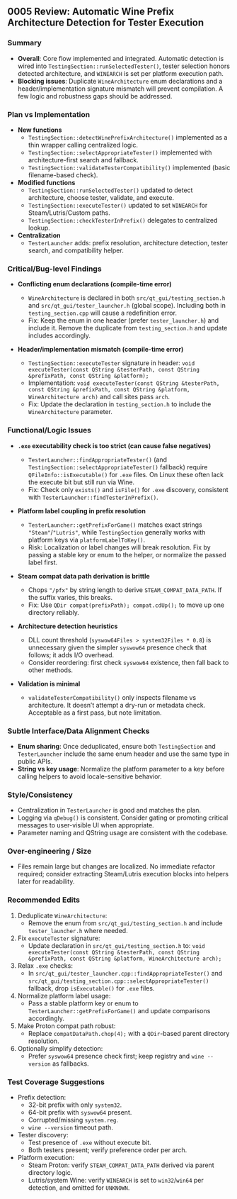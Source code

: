 ## 0005 Review: Automatic Wine Prefix Architecture Detection for Tester Execution

### Summary
- **Overall**: Core flow implemented and integrated. Automatic detection is wired into `TestingSection::runSelectedTester()`, tester selection honors detected architecture, and `WINEARCH` is set per platform execution path.
- **Blocking issues**: Duplicate `WineArchitecture` enum declarations and a header/implementation signature mismatch will prevent compilation. A few logic and robustness gaps should be addressed.

### Plan vs Implementation
- **New functions**
  - `TestingSection::detectWinePrefixArchitecture()` implemented as a thin wrapper calling centralized logic.
  - `TestingSection::selectAppropriateTester()` implemented with architecture-first search and fallback.
  - `TestingSection::validateTesterCompatibility()` implemented (basic filename-based check).
- **Modified functions**
  - `TestingSection::runSelectedTester()` updated to detect architecture, choose tester, validate, and execute.
  - `TestingSection::executeTester()` updated to set `WINEARCH` for Steam/Lutris/Custom paths.
  - `TestingSection::checkTesterInPrefix()` delegates to centralized lookup.
- **Centralization**
  - `TesterLauncher` adds: prefix resolution, architecture detection, tester search, and compatibility helper.

### Critical/Bug-level Findings
- **Conflicting enum declarations (compile-time error)**
  - `WineArchitecture` is declared in both `src/qt_gui/testing_section.h` and `src/qt_gui/tester_launcher.h` (global scope). Including both in `testing_section.cpp` will cause a redefinition error.
  - Fix: Keep the enum in one header (prefer `tester_launcher.h`) and include it. Remove the duplicate from `testing_section.h` and update includes accordingly.

- **Header/implementation mismatch (compile-time error)**
  - `TestingSection::executeTester` signature in header: `void executeTester(const QString &testerPath, const QString &prefixPath, const QString &platform);`
  - Implementation: `void executeTester(const QString &testerPath, const QString &prefixPath, const QString &platform, WineArchitecture arch)` and call sites pass `arch`.
  - Fix: Update the declaration in `testing_section.h` to include the `WineArchitecture` parameter.

### Functional/Logic Issues
- **`.exe` executability check is too strict (can cause false negatives)**
  - `TesterLauncher::findAppropriateTester()` (and `TestingSection::selectAppropriateTester()` fallback) require `QFileInfo::isExecutable()` for `.exe` files. On Linux these often lack the execute bit but still run via Wine.
  - Fix: Check only `exists()` and `isFile()` for `.exe` discovery, consistent with `TesterLauncher::findTesterInPrefix()`.

- **Platform label coupling in prefix resolution**
  - `TesterLauncher::getPrefixForGame()` matches exact strings `"Steam"`/`"Lutris"`, while `TestingSection` generally works with platform keys via `platformLabelToKey()`.
  - Risk: Localization or label changes will break resolution. Fix by passing a stable key or enum to the helper, or normalize the passed label first.

- **Steam compat data path derivation is brittle**
  - Chops `"/pfx"` by string length to derive `STEAM_COMPAT_DATA_PATH`. If the suffix varies, this breaks.
  - Fix: Use `QDir compat(prefixPath); compat.cdUp();` to move up one directory reliably.

- **Architecture detection heuristics**
  - DLL count threshold (`syswow64Files > system32Files * 0.8`) is unnecessary given the simpler `syswow64` presence check that follows; it adds I/O overhead.
  - Consider reordering: first check `syswow64` existence, then fall back to other methods.

- **Validation is minimal**
  - `validateTesterCompatibility()` only inspects filename vs architecture. It doesn’t attempt a dry-run or metadata check. Acceptable as a first pass, but note limitation.

### Subtle Interface/Data Alignment Checks
- **Enum sharing**: Once deduplicated, ensure both `TestingSection` and `TesterLauncher` include the same enum header and use the same type in public APIs.
- **String vs key usage**: Normalize the platform parameter to a key before calling helpers to avoid locale-sensitive behavior.

### Style/Consistency
- Centralization in `TesterLauncher` is good and matches the plan.
- Logging via `qDebug()` is consistent. Consider gating or promoting critical messages to user-visible UI when appropriate.
- Parameter naming and QString usage are consistent with the codebase.

### Over-engineering / Size
- Files remain large but changes are localized. No immediate refactor required; consider extracting Steam/Lutris execution blocks into helpers later for readability.

### Recommended Edits
1) Deduplicate `WineArchitecture`:
   - Remove the enum from `src/qt_gui/testing_section.h` and include `tester_launcher.h` where needed.
2) Fix `executeTester` signature:
   - Update declaration in `src/qt_gui/testing_section.h` to: `void executeTester(const QString &testerPath, const QString &prefixPath, const QString &platform, WineArchitecture arch);`
3) Relax `.exe` checks:
   - In `src/qt_gui/tester_launcher.cpp::findAppropriateTester()` and `src/qt_gui/testing_section.cpp::selectAppropriateTester()` fallback, drop `isExecutable()` for `.exe` files.
4) Normalize platform label usage:
   - Pass a stable platform key or enum to `TesterLauncher::getPrefixForGame()` and update comparisons accordingly.
5) Make Proton compat path robust:
   - Replace `compatDataPath.chop(4);` with a `QDir`-based parent directory resolution.
6) Optionally simplify detection:
   - Prefer `syswow64` presence check first; keep registry and `wine --version` as fallbacks.

### Test Coverage Suggestions
- Prefix detection:
  - 32-bit prefix with only `system32`.
  - 64-bit prefix with `syswow64` present.
  - Corrupted/missing `system.reg`.
  - `wine --version` timeout path.
- Tester discovery:
  - Test presence of `.exe` without execute bit.
  - Both testers present; verify preference order per arch.
- Platform execution:
  - Steam Proton: verify `STEAM_COMPAT_DATA_PATH` derived via parent directory logic.
  - Lutris/system Wine: verify `WINEARCH` is set to `win32`/`win64` per detection, and omitted for `UNKNOWN`.


